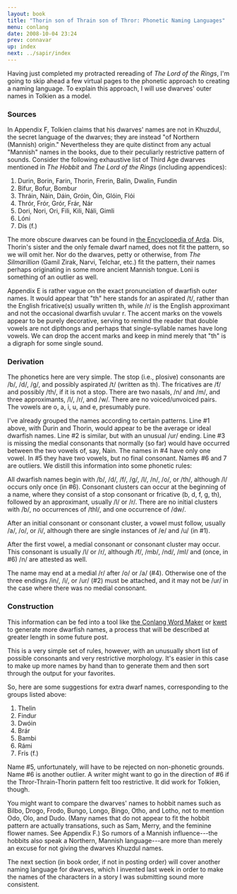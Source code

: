 ```yaml
---
layout: book
title: "Thorin son of Thrain son of Thror: Phonetic Naming Languages"
menu: conlang
date: 2008-10-04 23:24
prev: connavar
up: index
next: ../sapir/index
---
```

Having just completed my protracted rereading of *The Lord of the Rings*, I'm going to skip ahead a few virtual pages to the phonetic approach to creating a naming language.  To explain this approach, I will use dwarves' outer names in Tolkien as a model. 

### Sources

In Appendix F, Tolkien claims that his dwarves' names are not in Khuzdul, the secret language of the dwarves; they are instead "of Northern (Mannish) origin."  Nevertheless they are quite distinct from any actual "Mannish" names in the books, due to their peculiarly restrictive pattern of sounds.  Consider the following exhaustive list of Third Age dwarves mentioned in *The Hobbit* and *The Lord of the Rings* (including appendices):

1. Durin, Borin, Farin, Thorin, Frerin, Balin, Dwalin, Fundin
2. Bifur, Bofur, Bombur
3. Thr&aacute;in, N&aacute;in, D&aacute;in, Gr&oacute;in, &Oacute;in, Gl&oacute;in, Fl&oacute;i
4. Thr&oacute;r, Fr&oacute;r, Gr&oacute;r, Fr&aacute;r, N&aacute;r
5. Dori, Nori, Ori, Fili, Kili, N&aacute;li, Gimli
6. L&oacute;ni
7. D&iacute;s (f.)

The more obscure dwarves can be found in [the Encyclopedia of Arda](http://www.glyphweb.com/arda/racedwar.html).  Dis, Thorin's sister and the only female dwarf named, does not fit the pattern, so we will omit her.  Nor do the dwarves, petty or otherwise, from *The Silmarillion* (Gamil Zirak, Narvi, Telchar, etc.) fit the pattern, their names perhaps originating in some more ancient Mannish tongue.  Loni is something of an outlier as well.

Appendix E is rather vague on the exact pronunciation of dwarfish outer names.  It would appear that "th" here stands for an aspirated /t/, rather than the English fricative(s) usually written th, while /r/ is the English approximant and not the occasional dwarfish uvular r.  The accent marks on the vowels appear to be purely decorative, serving to remind the reader that double vowels are not dipthongs and perhaps that single-syllable names have long vowels.  We can drop the accent marks and keep in mind merely that "th" is a digraph for some single sound.

### Derivation

The phonetics here are very simple.  The stop (i.e., plosive) consonants are /b/, /d/, /g/, and possibly aspirated /t/ (written as th).  The fricatives are /f/ and possibly /th/, if it is not a stop.  There are two nasals, /n/ and /m/, and three approximants, /l/, /r/, and /w/.  There are no voiced/unvoiced pairs.  The vowels are o, a, i, u, and e, presumably pure.

I've already grouped the names according to certain patterns.  Line #1 above, with Durin and Thorin, would appear to be the average or ideal dwarfish names.  Line #2 is similar, but with an unusual /ur/ ending.  Line #3 is missing the medial consonants that normally (so far) would have occurred between the two vowels of, say, Nain.  The names in #4 have only one vowel.  In #5 they have two vowels, but no final consonant.  Names #6 and 7 are outliers.  We distill this information into some phonetic rules:

All dwarfish names begin with /b/, /d/, /f/, /g/, /l/, /n/, /o/, or /th/, although /l/ occurs only once (in #6).  Consonant clusters can occur at the beginning of a name, where they consist of a stop consonant or fricative (b, d, f, g, th), followed by an approximant, usually /l/ or /r/.  There are no initial clusters with /b/, no occurrences of /thl/, and one occurrence of /dw/.

After an initial consonant or consonant cluster, a vowel must follow, usually /a/, /o/, or /i/, although there are single instances of /e/ and /u/ (in #1).

After the first vowel, a medial consonant or consonant cluster may occur.  This consonant is usually /l/ or /r/, although /f/, /mb/, /nd/, /ml/ and (once, in #6) /n/ are attested as well.

The name may end at a medial /r/ after /o/ or /a/ (#4).  Otherwise one of the three  endings /in/, /i/, or /ur/ (#2) must be attached, and it may not be /ur/ in the case where there was no medial consonant.

### Construction

This information can be fed into a tool like [the Conlang Word Maker](http://www.fantasist.net/wordmaker.shtml) or [kwet](http://sourceforge.net/projects/kwet/) to generate more dwarfish names, a process that will be described at greater length in some future post.  

This is a very simple set of rules, however, with an unusually short list of possible consonants and very restrictive morphology.  It's easier in this case to make up more names by hand than to generate them and then sort through the output for your favorites.

So, here are some suggestions for extra dwarf names, corresponding to the groups listed above:

1. Thelin
2. Findur
3. Dw&oacute;in
4. Br&aacute;r
5. Bambi
6. R&aacute;mi
7. Fr&iacute;s (f.)

Name #5, unfortunately, will have to be rejected on non-phonetic grounds.  Name #6 is another outlier.  A writer might want to go in the direction of #6 if the Thror-Thrain-Thorin pattern felt too restrictive.  It did work for Tolkien, though.

You might want to compare the dwarves' names to hobbit names such as Bilbo, Drogo, Frodo, Bungo, Longo, Bingo, Otho, and Lotho, not to mention Odo, Olo, and Dudo.  (Many names that do not appear to fit the hobbit pattern are actually transations, such as Sam, Merry, and the feminine flower names.  See Appendix F.)  So rumors of a Mannish influence---the hobbits also speak a Northern, Mannish language---are more than merely an excuse for not giving the dwarves Khuzdul names.

The next section (in book order, if not in posting order) will cover another naming language for dwarves, which I invented last week in order to make the names of the characters in a story I was submitting sound more consistent.